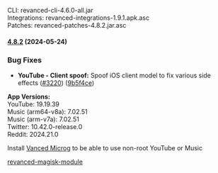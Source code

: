 CLI: revanced-cli-4.6.0-all.jar  
Integrations: revanced-integrations-1.9.1.apk.asc  
Patches: revanced-patches-4.8.2.jar.asc  

#### [4.8.2](https://github.com/ReVanced/revanced-patches/compare/v4.8.1...v4.8.2) (2024-05-24)
### Bug Fixes
* **YouTube - Client spoof:** Spoof iOS client model to fix various side effects ([#3220](https://github.com/ReVanced/revanced-patches/issues/3220)) ([9b5f4ce](https://github.com/ReVanced/revanced-patches/commit/9b5f4ce2b251c67e24cfcac3edae70c8a8aae230))

  
**App Versions:**  
YouTube: 19.19.39  
Music (arm64-v8a): 7.02.51  
Music (arm-v7a): 7.02.51  
Twitter: 10.42.0-release.0  
Reddit: 2024.21.0  

Install [Vanced Microg](https://github.com/TeamVanced/VancedMicroG/releases) to be able to use non-root YouTube or Music  

[revanced-magisk-module](https://github.com/j-hc/revanced-magisk-module)  
